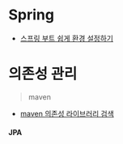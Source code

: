 # Spring

* [스프링 부트 쉽게 환경 설정하기](https://start.spring.io/)

# 의존성 관리
> maven
* [maven 의존성 라이브러리 검색](https://central.sonatype.com/?smo=true)



#### JPA
